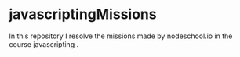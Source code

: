 # javascriptingMissions

In this repository I resolve the missions made by nodeschool.io in the course javascripting . 
